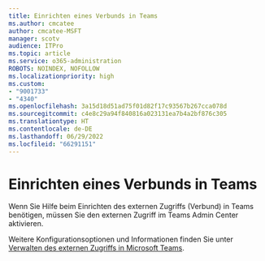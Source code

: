 ```yaml
---
title: Einrichten eines Verbunds in Teams
ms.author: cmcatee
author: cmcatee-MSFT
manager: scotv
audience: ITPro
ms.topic: article
ms.service: o365-administration
ROBOTS: NOINDEX, NOFOLLOW
ms.localizationpriority: high
ms.custom:
- "9001733"
- "4340"
ms.openlocfilehash: 3a15d18d51ad75f01d82f17c93567b267cca078d
ms.sourcegitcommit: c4e8c29a94f840816a023131ea7b4a2bf876c305
ms.translationtype: HT
ms.contentlocale: de-DE
ms.lasthandoff: 06/29/2022
ms.locfileid: "66291151"
---
```

# <a name="set-up-teams-federation"></a>Einrichten eines Verbunds in Teams

Wenn Sie Hilfe beim Einrichten des externen Zugriffs (Verbund) in Teams benötigen, müssen Sie den externen Zugriff im Teams Admin Center aktivieren.

Weitere Konfigurationsoptionen und Informationen finden Sie unter [Verwalten des externen Zugriffs in Microsoft Teams](https://docs.microsoft.com/microsoftteams/manage-external-access).
